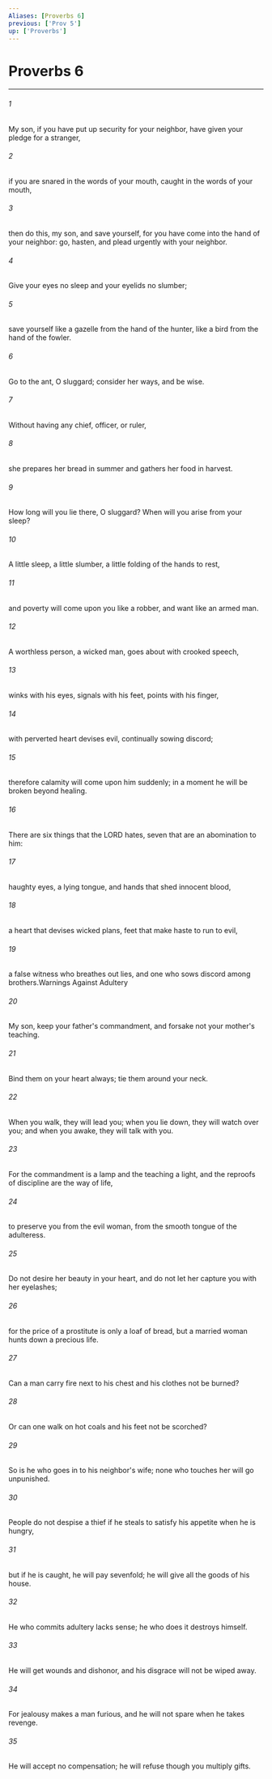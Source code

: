 ```yaml
---
Aliases: [Proverbs 6]
previous: ['Prov 5']
up: ['Proverbs']
---
```

# Proverbs 6

***

 

###### 1 
My son, if you have put up security for your neighbor, 
 have given your pledge for a stranger, 
 
 

###### 2 
if you are snared in the words of your mouth, 
 caught in the words of your mouth, 
 
 

###### 3 
then do this, my son, and save yourself, 
 for you have come into the hand of your neighbor: 
 go, hasten, and plead urgently with your neighbor. 
 
 

###### 4 
Give your eyes no sleep 
 and your eyelids no slumber; 
 
 

###### 5 
save yourself like a gazelle from the hand of the hunter, 
 like a bird from the hand of the fowler.
 
 

###### 6 
Go to the ant, O sluggard; 
 consider her ways, and be wise. 
 
 

###### 7 
Without having any chief, 
 officer, or ruler, 
 
 

###### 8 
she prepares her bread in summer 
 and gathers her food in harvest. 
 
 

###### 9 
How long will you lie there, O sluggard? 
 When will you arise from your sleep? 
 
 

###### 10 
A little sleep, a little slumber, 
 a little folding of the hands to rest, 
 
 

###### 11 
and poverty will come upon you like a robber, 
 and want like an armed man.
 
 

###### 12 
A worthless person, a wicked man, 
 goes about with crooked speech, 
 
 

###### 13 
winks with his eyes, signals with his feet, 
 points with his finger, 
 
 

###### 14 
with perverted heart devises evil, 
 continually sowing discord; 
 
 

###### 15 
therefore calamity will come upon him suddenly; 
 in a moment he will be broken beyond healing.
 
 

###### 16 
There are six things that the LORD hates, 
 seven that are an abomination to him: 
 
 

###### 17 
haughty eyes, a lying tongue, 
 and hands that shed innocent blood, 
 
 

###### 18 
a heart that devises wicked plans, 
 feet that make haste to run to evil, 
 
 

###### 19 
a false witness who breathes out lies, 
 and one who sows discord among brothers.Warnings Against Adultery
 
 

###### 20 
My son, keep your father's commandment, 
 and forsake not your mother's teaching. 
 
 

###### 21 
Bind them on your heart always; 
 tie them around your neck. 
 
 

###### 22 
When you walk, they will lead you; 
 when you lie down, they will watch over you; 
 and when you awake, they will talk with you. 
 
 

###### 23 
For the commandment is a lamp and the teaching a light, 
 and the reproofs of discipline are the way of life, 
 
 

###### 24 
to preserve you from the evil woman, 
 from the smooth tongue of the adulteress. 
 
 

###### 25 
Do not desire her beauty in your heart, 
 and do not let her capture you with her eyelashes; 
 
 

###### 26 
for the price of a prostitute is only a loaf of bread, 
 but a married woman hunts down a precious life. 
 
 

###### 27 
Can a man carry fire next to his chest 
 and his clothes not be burned? 
 
 

###### 28 
Or can one walk on hot coals 
 and his feet not be scorched? 
 
 

###### 29 
So is he who goes in to his neighbor's wife; 
 none who touches her will go unpunished. 
 
 

###### 30 
People do not despise a thief if he steals 
 to satisfy his appetite when he is hungry, 
 
 

###### 31 
but if he is caught, he will pay sevenfold; 
 he will give all the goods of his house. 
 
 

###### 32 
He who commits adultery lacks sense; 
 he who does it destroys himself. 
 
 

###### 33 
He will get wounds and dishonor, 
 and his disgrace will not be wiped away. 
 
 

###### 34 
For jealousy makes a man furious, 
 and he will not spare when he takes revenge. 
 
 

###### 35 
He will accept no compensation; 
 he will refuse though you multiply gifts.
 
